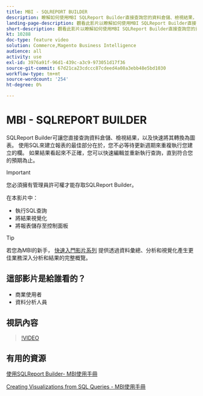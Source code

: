 ```yaml
---
title: MBI - SQLREPORT BUILDER
description: 瞭解如何使用MBI SQLReport Builder直接查詢您的資料倉儲、檢視結果，並快速將其轉換為圖表。
landing-page-description: 觀看此影片以瞭解如何使用MBI SQLReport Builder直接查詢您的資料倉儲、檢視結果，以及快速將其轉換為圖表。
short-description: 觀看此影片以瞭解如何使用MBI SQLReport Builder直接查詢您的資料倉儲、檢視結果，以及快速將其轉換為圖表。
kt: 10288
doc-type: feature video
solution: Commerce,Magento Business Intelligence
audience: all
activity: use
exl-id: 3976a91f-96d1-439c-a3c9-973051d17f36
source-git-commit: 67d21ca23cdccc87cdeed4a08a3ebb48e5bd1030
workflow-type: tm+mt
source-wordcount: '254'
ht-degree: 0%

---
```


# MBI - SQLREPORT BUILDER

SQLReport Builder可讓您直接查詢資料倉儲、檢視結果，以及快速將其轉換為圖表。 使用SQL來建立報表的最佳部分在於，您不必等待更新週期來重複執行您建立的欄。 如果結果看起來不正確，您可以快速編輯並重新執行查詢，直到符合您的預期為止。

>[!IMPORTANT]
>
>您必須擁有管理員許可權才能存取SQLReport Builder。

在本影片中：

- 執行SQL查詢
- 將結果視覺化
- 將報表儲存至控制面板

>[!TIP]
>
>若您為MBI的新手， [快速入門影片系列](1-overview.md) 提供透過資料彙總、分析和視覺化產生更佳業務深入分析和結果的完整概覽。

## 這部影片是給誰看的？

- 商業使用者
- 資料分析人員

## 視訊內容

>[!VIDEO](https://video.tv.adobe.com/v/342406?quality=12&learn=on)

## 有用的資源

[使用SQLReport Builder- MBI使用手冊](https://experienceleague.adobe.com/docs/commerce-business-intelligence/mbi/analyze/sql/sql-rpt-bldr.html)

[Creating Visualizations from SQL Queries - MBI使用手冊](https://experienceleague.adobe.com/docs/commerce-business-intelligence/mbi/tutorials/create-visuals-from-sql.html)
